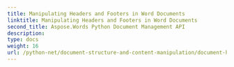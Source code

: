 ```yaml
---
title: Manipulating Headers and Footers in Word Documents
linktitle: Manipulating Headers and Footers in Word Documents
second_title: Aspose.Words Python Document Management API
description: 
type: docs
weight: 16
url: /python-net/document-structure-and-content-manipulation/document-headers-footers/
---
```

